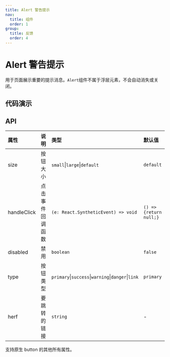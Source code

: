 ```yaml
---
title: Alert 警告提示
nav:
  title: 组件
  order: 1
group:
  title: 反馈
  order: 4
---
```


# Alert 警告提示

用于页面展示重要的提示消息。`Alert`组件不属于浮层元素，不会自动消失或关闭。

## 代码演示

<code src="./demo/color.tsx"></code>

## API

| 属性 | 说明 | 类型 | 默认值 |
| :-- | :-- | :-- | :-- |
| size | 按钮大小 | `small`\|`large`\|`default` | `default` |
| handleClick | 点击事件回调函数 | `(e: React.SyntheticEvent) => void` | `() => {return null;}` |
| disabled | 禁用 | `boolean` | `false` |
| type | 按钮类型 | `primary`\|`success`\|`warning`\|`danger`\|`link` | `primary` |
| herf | 要跳转的链接 | `string` | - |

支持原生 button 的其他所有属性。